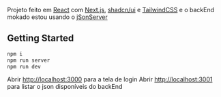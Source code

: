 Projeto feito em [React](https://react.dev/) com [Next.js](https://nextjs.org), [shadcn/ui](https://ui.shadcn.com/) e [TailwindCSS](https://tailwindcss.com/) e o backEnd mokado estou usando o [jSonServer](https://github.com/typicode/json-server)
## Getting Started



```bash
npm i
npm run server
npm run dev
```

Abrir [http://localhost:3000](http://localhost:3000) para a tela de login
Abrir [http://localhost:3001](http://localhost:3001) para listar o json disponíveis do backEnd